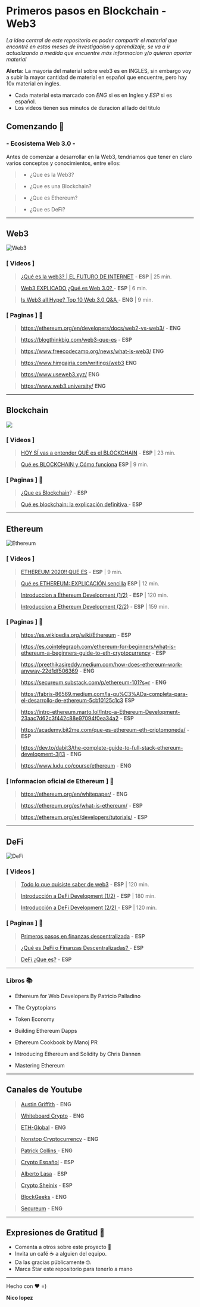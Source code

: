 # Primeros pasos en Blockchain - Web3

_La idea central de este repositorio es poder compartir el material que encontré en estos meses de investigacion y aprendizaje, se va a ir actualizando a medida que encuentre más informacion y/o quieran aportar material_

**Alerta:** La mayoria del material sobre web3  es en INGLES, sin embargo voy a subir la mayor cantidad de material en español que encuentre, pero hay 10x material en ingles.
- Cada material esta marcado con *ENG* si es en Ingles y *ESP* si es español.
- Los videos tienen sus minutos de duracion al lado del titulo


## Comenzando 🚀

### - Ecosistema Web 3.0 -


Antes de comenzar a desarrollar en la Web3, tendriamos que tener en claro varios conceptos y conocimientos, entre ellos:

> - ¿Que es la Web3?

> - ¿Que es una Blockchain?

> - ¿Que es Ethereum?

> - ¿Que es DeFi?

------------

## Web3

![Web3](https://blog.formaciongerencial.com/wp-content/uploads/2021/11/Web3.jpg "Web3")

### [ Videos ]

> [¿Qué es la web3? | EL FUTURO DE INTERNET](https://www.youtube.com/watch?v=-FZGPzn0KL4 "¿Qué es la web3? | EL FUTURO DE INTERNET") - **ESP** | 25 min.


> [Web3 EXPLICADO ¿Qué es Web 3.0? ](https://www.youtube.com/watch?v=PlOZLXGCESo "Web3 EXPLICADO ¿Qué es Web 3.0? ")- **ESP** | 6 min.


>[ Is Web3 all Hype? Top 10 Web 3.0 Q&A ](https://www.youtube.com/watch?v=wHTcrmhskto&t=440s " Is Web3 all Hype? Top 10 Web 3.0 Q&A ")- **ENG** | 9 min.


### [ Paginas ] :newspaper:

> https://ethereum.org/en/developers/docs/web2-vs-web3/ - **ENG**

>  https://blogthinkbig.com/web3-que-es - **ESP**

> https://www.freecodecamp.org/news/what-is-web3/ **ENG**

> https://www.himgajria.com/writings/web3 **ENG**

> https://www.useweb3.xyz/ **ENG**

> https://www.web3.university/ **ENG**

------------

## Blockchain

![](https://www.iebschool.com/blog/wp-content/uploads/2021/09/blockchain-1.jpg)

### [ Videos ]

> [HOY SÍ vas a entender QUÉ es el BLOCKCHAIN](https://www.youtube.com/watch?v=V9Kr2SujqHw&t=653s "HOY SÍ vas a entender QUÉ es el BLOCKCHAIN") -  **ESP**  | 23 min.

> [Qué es BLOCKCHAIN y Cómo funciona](https://www.youtube.com/watch?v=fRnB5_j1qOE "Qué es BLOCKCHAIN y Cómo funciona")  **ESP** | 9 min.


### [ Paginas ] :newspaper:

> [¿Que es Blockchain](https://www.investopedia.com/terms/b/blockchain.asp "¿Que es Blockchain")? - **ESP**

> [Qué es blockchain: la explicación definitiva ](https://www.xataka.com/especiales/que-es-blockchain-la-explicacion-definitiva-para-la-tecnologia-mas-de-moda "Qué es blockchain: la explicación definitiva ")- **ESP**



------------


## Ethereum

![Ethereum](https://statics.forbesargentina.com/2022/01/61d9b1c028f94.jpg)


### [ Videos ]

> [ETHEREUM 2020!! QUE ES](https://www.youtube.com/watch?v=YpUG1VFEiZE "ETHEREUM 2020!! QUE ES") -  **ESP** | 9 min.

> [Qué es ETHEREUM: EXPLICACIÓN sencilla](https://www.youtube.com/watch?v=36t2S6NeUgU "Qué es ETHEREUM: EXPLICACIÓN sencilla")  **ESP** | 12 min.

>[Introduccion a Ethereum Development (1/2)](https://www.youtube.com/watch?v=zoJb3G8TQcE&t=4641s "Introduccion a Ethereum Development (1/2)") - **ESP** | 120 min.

>[Introduccion a Ethereum Development (2/2)](https://www.youtube.com/watch?v=i1IW9lK4mQw&t=5662s "Introduccion a Ethereum Development (2/2)") - **ESP** | 159 min.

### [ Paginas ] :newspaper:


> https://es.wikipedia.org/wiki/Ethereum - **ESP**

> https://es.cointelegraph.com/ethereum-for-beginners/what-is-ethereum-a-beginners-guide-to-eth-cryptocurrency - **ESP**

> https://preethikasireddy.medium.com/how-does-ethereum-work-anyway-22d1df506369 - **ENG**

> https://secureum.substack.com/p/ethereum-101?s=r - **ENG**

> https://fabris-86569.medium.com/la-gu%C3%ADa-completa-para-el-desarrollo-de-ethereum-5cb10125c1c3 **ESP** 

> https://intro-ethereum.marto.lol/Intro-a-Ethereum-Development-23aac7d62c3f442c88e97094f0ea34a2 - **ESP**

> https://academy.bit2me.com/que-es-ethereum-eth-criptomoneda/ - **ESP**

> https://dev.to/dabit3/the-complete-guide-to-full-stack-ethereum-development-3j13 - **ENG**

> https://www.ludu.co/course/ethereum - **ENG**

### [ Informacion oficial de Ethereum ] :newspaper:

> https://ethereum.org/en/whitepaper/ - **ENG**

> https://ethereum.org/es/what-is-ethereum/ - **ESP**

> https://ethereum.org/es/developers/tutorials/ - **ESP**

------------



## DeFi


![DeFi](https://cripto.media/wp-content/uploads/2022/02/decentralized-finance-defi.jpg "DeFi")


### [ Videos ]

> [Todo lo que quisiste saber de web3](https://www.youtube.com/watch?v=k5S4CVVt9ic&t=120s "Todo lo que quisiste saber de web3") - **ESP** | 120 min.

> [Introducción a DeFi Development (1/2)](https://www.youtube.com/watch?v=dnxfqmjNAtQ "Introducción a DeFi Development (1/2)") - **ESP** | 180 min.

> [Introducción a DeFi Development (2/2) ](https://www.youtube.com/watch?v=H8sbS9V6gVY "Introducción a DeFi Development (2/2) ")- **ESP** | 120 min.

### [ Paginas ] :newspaper:

> [Primeros pasos en finanzas descentralizada](https://mirror.xyz/0xcF5C9668234a1Ab8bAAaE52C4799875a5B993920/UyxkUJibw6CgHROXaMqq0PhFvJ2l1hxGjjfz6JDYZ2U "Primeros pasos en finanzas descentralizada") - **ESP**

> [¿Qué es DeFi o Finanzas Descentralizadas? ](https://academy.bit2me.com/que-es-defi-o-finanzas-descentralizadas/ "¿Qué es DeFi o Finanzas Descentralizadas? ")- **ESP**

> [DeFi ¿Que es?](https://es.wikipedia.org/wiki/Finanzas_descentralizadas "DeFi ¿Que es?") - **ESP**


------------

### Libros :books:

- Ethereum for Web Developers By Patricio Palladino

- The Cryptopians

- Token Economy

- Building Ethereum Dapps

- Ethereum Cookbook by Manoj PR

- Introducing Ethereum and Solidity by Chris Dannen

- Mastering Ethereum

-----------------------------------------------

## Canales de Youtube

> [Austin Griffith](https://www.youtube.com/channel/UC_HI2i2peo1A-STdG22GFsA/videos "Austin Griffith") - **ENG**

>[Whiteboard Crypto](https://www.youtube.com/c/WhiteboardCrypto/videos "Whiteboard Crypto") - **ENG**

> [ETH-Global](https://www.youtube.com/channel/UCfF9ZO8Ug4xk_AJd4aeT5HA "ETH-Global") - **ENG**

>[Nonstop Cryptocurrency](https://www.youtube.com/c/NonstopCryptocurrency/videos "Nonstop Cryptocurrency") - **ENG**

> [Patrick Collins ](https://www.youtube.com/c/PatrickCollins/videos "Patrick Collins ")- **ENG**

> [Crypto Español](https://www.youtube.com/channel/UC_TmOIPWu-hCVuE2fA3M8Tg/videos "Crypto Español") - **ESP**

> [Alberto Lasa](https://www.youtube.com/c/AlbertoLasa/videos "Alberto Lasa") - **ESP**

> [Crypto Sheinix](https://www.youtube.com/channel/UC423qnRwiJf4fLKAQ6Tlofg "Crypto Sheinix") - **ESP**

> [BlockGeeks](https://www.youtube.com/c/BlockGeeks/videos "BlockGeeks") - **ENG**

> [Secureum](https://www.youtube.com/c/SecureumVideos/videos "Secureum") - **ENG**


-----------------------------------------------

## Expresiones de Gratitud 🎁

* Comenta a otros sobre este proyecto 📢
* Invita un café ☕ a alguien del equipo.
* Da las gracias públicamente 🤓.
* Marca Star este repositorio para tenerlo a mano

---
Hecho con ❤️ =)

**Nico lopez**
